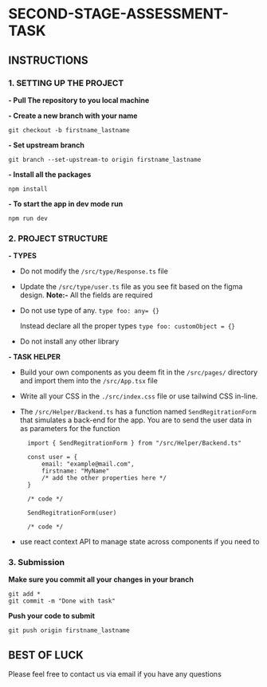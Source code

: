 # SECOND-STAGE-ASSESSMENT-TASK

## INSTRUCTIONS

### 1. SETTING UP THE PROJECT
**- Pull The repository to you local machine**

**- Create a new branch with your name**

    git checkout -b firstname_lastname

**- Set upstream branch**

    git branch --set-upstream-to origin firstname_lastname

**- Install all the packages**

    npm install

**- To start the app in dev mode run**

    npm run dev

### 2. PROJECT STRUCTURE
**- TYPES**

* Do not modify the `/src/type/Response.ts` file
* Update the `/src/type/user.ts` file as you see fit based on the figma design. **Note:-** All the fields are required
* Do not use type of any. `type foo: any= {}`

    Instead declare all the proper types `type foo: customObject = {}`
* Do not install any other library

**- TASK HELPER**
* Build your own components as you deem fit in the `/src/pages/` directory and import them into the `/src/App.tsx` file
* Write all your CSS in the `./src/index.css` file or use tailwind CSS in-line.
* The `/src/Helper/Backend.ts` has a function named `SendRegitrationForm` that simulates a back-end for the app.
    You are to send the user data in as parameters for the function 


        import { SendRegitrationForm } from "/src/Helper/Backend.ts"
        
        const user = {
            email: "example@mail.com",
            firstname: "MyName"
            /* add the other properties here */
        }

        /* code */

        SendRegitrationForm(user)

        /* code */
* use react context API to manage state across components if you need to 

### 3. Submission
**Make sure you commit all your changes in your branch**

    git add *
    git commit -m "Done with task"

**Push your code to submit**

    git push origin firstname_lastname



## BEST OF LUCK

Please feel free to contact us via email if you have any questions
